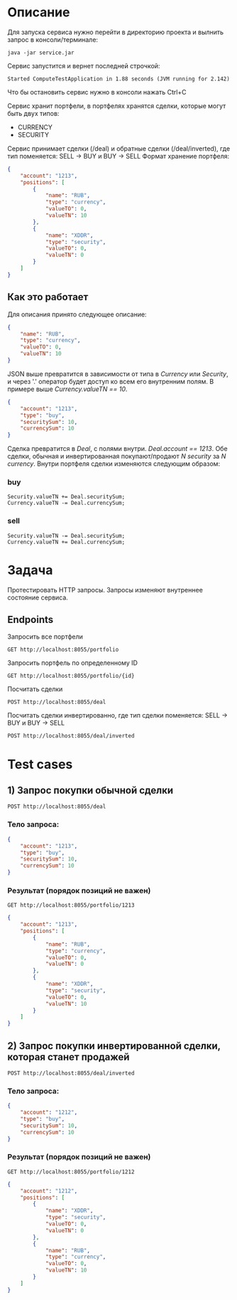# Описание

Для запуска сервиса нужно перейти в директорию проекта и вылнить запрос в консоли/терминале:
```
java -jar service.jar 
```

Сервис запустится и вернет последней строчкой:

```
Started ComputeTestApplication in 1.88 seconds (JVM running for 2.142)
```

Что бы остановить сервис нужно в консоли нажать Ctrl+C

Сервис хранит портфели, в портфелях хранятся сделки, которые могут быть двух типов:
* CURRENCY
* SECURITY

Сервис принимает сделки (/deal) и обратные сделки (/deal/inverted), где тип поменяется: SELL -> BUY и BUY -> SELL
Формат хранение портфеля:
```json
{
    "account": "1213",
    "positions": [
        {
            "name": "RUB",
            "type": "currency",
            "valueTO": 0,
            "valueTN": 10
        },
        {
            "name": "XDDR",
            "type": "security",
            "valueTO": 0,
            "valueTN": 0
        }
    ]
}
```
## Как это работает
Для описания принято следующее описание:
```json
{
    "name": "RUB",
    "type": "currency",
    "valueTO": 0,
    "valueTN": 10
}
```
JSON выше превратится в зависимости от типа в *Currency* или *Security*, и через '.' оператор будет доступ ко всем его внутренним полям. В примере выше *Currency.valueTN == 10*.
```json
{
	"account": "1213",
	"type": "buy",
	"securitySum": 10,
	"currencySum": 10
}
```
Сделка превратится в *Deal*, с полями внутри. *Deal.account == 1213*.
Обе сделки, обычная и инвертированная покупают/продают *N security* за *N currency*.
Внутри портфеля сделки изменяются следующим образом:

### buy
``` 
Security.valueTN += Deal.securitySum;
Currency.valueTN -= Deal.currencySum;
```
### sell
``` 
Security.valueTN -= Deal.securitySum;
Currency.valueTN += Deal.currencySum;
```
# Задача
Протестировать HTTP запросы. Запросы изменяют внутреннее состояние сервиса.

## Endpoints

Запросить все портфели
```
GET http://localhost:8055/portfolio
```
Запросить портфель по определенному ID
```
GET http://localhost:8055/portfolio/{id}
```
Посчитать сделки
```
POST http://localhost:8055/deal
```
Посчитать сделки инвертированно, где тип сделки поменяется: SELL -> BUY и BUY -> SELL
```
POST http://localhost:8055/deal/inverted
```

# Test cases

## 1) Запрос покупки обычной сделки
```
POST http://localhost:8055/deal
```       
### Тело запроса:
```json
{
	"account": "1213",
	"type": "buy",
	"securitySum": 10,
	"currencySum": 10
}
```
### Результат (порядок позиций не важен)
```
GET http://localhost:8055/portfolio/1213
```
```json
{
    "account": "1213",
    "positions": [
        {
            "name": "RUB",
            "type": "currency",
            "valueTO": 0,
            "valueTN": 0
        },
        {
            "name": "XDDR",
            "type": "security",
            "valueTO": 0,
            "valueTN": 10
        }
    ]
}
```

## 2) Запрос покупки инвертированной сделки, которая станет продажей
```
POST http://localhost:8055/deal/inverted
```       
### Тело запроса:
```json
{
	"account": "1212",
	"type": "buy",
	"securitySum": 10,
	"currencySum": 10
}
```
### Результат (порядок позиций не важен)
```
GET http://localhost:8055/portfolio/1212
```
```json
{
    "account": "1212",
    "positions": [
        {
            "name": "XDDR",
            "type": "security",
            "valueTO": 0,
            "valueTN": 0
        },
        {
            "name": "RUB",
            "type": "currency",
            "valueTO": 0,
            "valueTN": 10
        }
    ]
}
```
